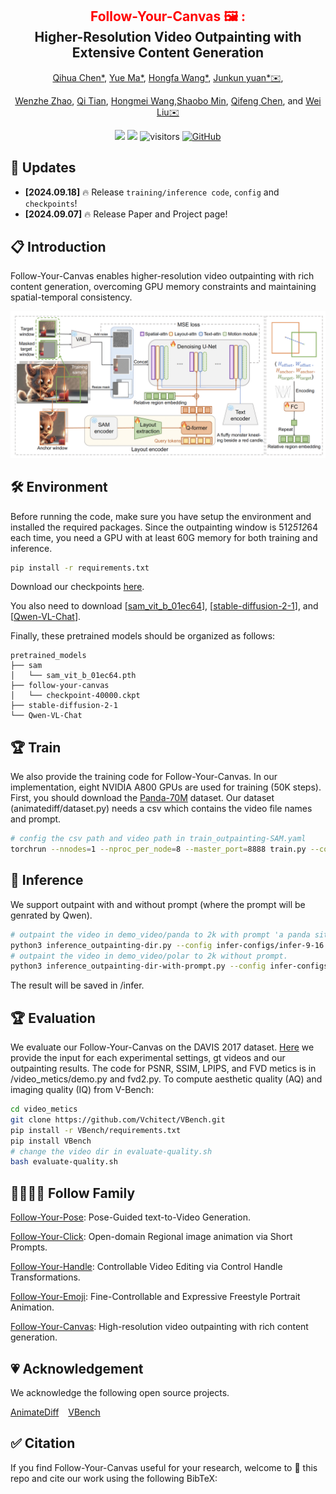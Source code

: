 <div align="center">
<h2><font color="red"> Follow-Your-Canvas 🖼 : </font></center> <br> <center>Higher-Resolution Video Outpainting with Extensive Content Generation</h2>

[Qihua Chen*](https://scholar.google.com/citations?user=xjWP9gEAAAAJ&hl=en), [Yue Ma*](https://github.com/mayuelala), [Hongfa Wang*](https://scholar.google.com.hk/citations?user=q9Fn50QAAAAJ&hl=zh-CN), [Junkun yuan*✉️](https://scholar.google.com/citations?user=j3iFVPsAAAAJ&hl=zh-CN), 

[Wenzhe Zhao](https://github.com/mayuelala/FollowYourCanvas), [Qi Tian](https://github.com/mayuelala/FollowYourCanvas), [Hongmei Wang](https://github.com/mayuelala/FollowYourCanvas),[Shaobo Min](https://github.com/mayuelala/FollowYourCanvas), [Qifeng Chen](https://cqf.io), and [Wei Liu✉️](https://scholar.google.com/citations?user=AjxoEpIAAAAJ&hl=zh-CN)

<a href='https://arxiv.org/abs/2409.01055'><img src='https://img.shields.io/badge/ArXiv-2409.01055-red'></a> 
<a href='https://follow-your-canvas.github.io/'><img src='https://img.shields.io/badge/Project-Page-Green'></a>  ![visitors](https://visitor-badge.laobi.icu/badge?page_id=mayuelala.FollowYourCanvas&left_color=green&right_color=red)  [![GitHub](https://img.shields.io/github/stars/mayuelala/FollowYourCanvas?style=social)](https://github.com/mayuelala/FollowYourCanvas) 
</div>

## 📣 Updates

- **[2024.09.18]** 🔥 Release `training/inference code`, `config` and `checkpoints`!
- **[2024.09.07]** 🔥 Release Paper and Project page!



## 📋 Introduction


Follow-Your-Canvas enables higher-resolution video outpainting with rich content generation, overcoming GPU memory constraints and maintaining spatial-temporal consistency.

<img src='ifc.png' width=800>


## 🛠️ Environment
Before running the code, make sure you have setup the environment and installed the required packages.
Since the outpainting window is 512*512*64 each time, you need a GPU with at least 60G memory for both training and inference.
```bash
pip install -r requirements.txt
```
Download our checkpoints [here](https://drive.google.com/file/d/1CIiEYxo6Sfe0NSTr14_W9gSKePVsyIlQ/view?usp=drive_link).  

You also need to download [[sam_vit_b_01ec64](https://github.com/facebookresearch/segment-anything/tree/main?tab=readme-ov-file#model-checkpoints)], [[stable-diffusion-2-1](https://huggingface.co/stabilityai/stable-diffusion-2-1)], and [[Qwen-VL-Chat](https://huggingface.co/Qwen/Qwen-VL-Chat)].

Finally, these pretrained models should be organized as follows:
```text
pretrained_models
├── sam
│   └── sam_vit_b_01ec64.pth
├── follow-your-canvas
│   └── checkpoint-40000.ckpt
├── stable-diffusion-2-1
└── Qwen-VL-Chat
```
## 🏆 Train

We also provide the training code for Follow-Your-Canvas. In our implementation, eight NVIDIA A800 GPUs are used for training (50K steps). 
First, you should download the [Panda-70M](https://snap-research.github.io/Panda-70M/) dataset. Our dataset (animatediff/dataset.py) needs a csv which contains the video file names and prompt. 
```bash 
# config the csv path and video path in train_outpainting-SAM.yaml
torchrun --nnodes=1 --nproc_per_node=8 --master_port=8888 train.py --config train_outpainting-SAM.yaml
```

## 🚀 Inference

We support outpaint with and without prompt (where the prompt will be genrated by Qwen).

```bash
# outpaint the video in demo_video/panda to 2k with prompt 'a panda sitting on a grassy area in a lake, with forest mountain in the background'.
python3 inference_outpainting-dir.py --config infer-configs/infer-9-16.yaml
# outpaint the video in demo_video/polar to 2k without prompt.
python3 inference_outpainting-dir-with-prompt.py --config infer-configs/prompt-panda.yaml
```
The result will be saved in /infer.

## 🏆 Evaluation

We evaluate our Follow-Your-Canvas on the DAVIS 2017 dataset. [Here](https://drive.google.com/file/d/1u4I9ca35mNIG4b1b8aZaHn6nmGrITw7e/view?usp=sharing) we provide the input for each experimental settings, gt videos and our outpainting results. 
The code for PSNR, SSIM, LPIPS, and FVD metics is in /video_metics/demo.py and fvd2.py. To compute aesthetic quality (AQ) and imaging quality (IQ) from V-Bench:
```bash
cd video_metics
git clone https://github.com/Vchitect/VBench.git
pip install -r VBench/requirements.txt
pip install VBench
# change the video dir in evaluate-quality.sh
bash evaluate-quality.sh
```

## 👨‍👩‍👧‍👦 Follow Family
[Follow-Your-Pose](https://github.com/mayuelala/FollowYourPose): Pose-Guided text-to-Video Generation.

[Follow-Your-Click](https://github.com/mayuelala/FollowYourClick): Open-domain Regional image animation via Short Prompts.

[Follow-Your-Handle](https://github.com/mayuelala/FollowYourHandle): Controllable Video Editing via Control Handle Transformations.

[Follow-Your-Emoji](https://github.com/mayuelala/FollowYourEmoji): Fine-Controllable and Expressive Freestyle Portrait Animation.

[Follow-Your-Canvas](https://github.com/mayuelala/FollowYourCanvas): High-resolution video outpainting with rich content generation.

## 💗 Acknowledgement

We acknowledge the following open source projects.

[AnimateDiff](https://github.com/guoyww/AnimateDiff) &#8194; 
[VBench](https://github.com/Vchitect/VBench) &#8194;

## ✅ Citation
If you find Follow-Your-Canvas useful for your research, welcome to 🌟 this repo and cite our work using the following BibTeX:
```bibtex

```

